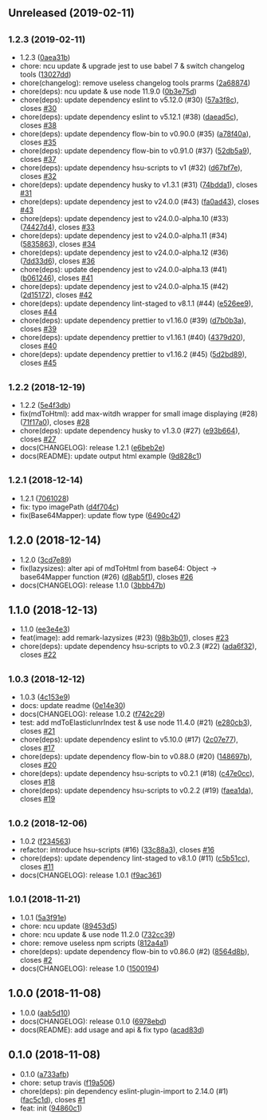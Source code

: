 ## Unreleased (2019-02-11)

## <small>1.2.3 (2019-02-11)</small>

- 1.2.3 ([0aea31b](https://github.com/evenchange4/remark-utils/commit/0aea31b))
- chore: ncu update & upgrade jest to use babel 7 & switch changelog tools ([13027dd](https://github.com/evenchange4/remark-utils/commit/13027dd))
- chore(changelog): remove useless changelog tools prarms ([2a68874](https://github.com/evenchange4/remark-utils/commit/2a68874))
- chore(deps): ncu update & use node 11.9.0 ([0b3e75d](https://github.com/evenchange4/remark-utils/commit/0b3e75d))
- chore(deps): update dependency eslint to v5.12.0 (#30) ([57a3f8c](https://github.com/evenchange4/remark-utils/commit/57a3f8c)), closes [#30](https://github.com/evenchange4/remark-utils/issues/30)
- chore(deps): update dependency eslint to v5.12.1 (#38) ([daead5c](https://github.com/evenchange4/remark-utils/commit/daead5c)), closes [#38](https://github.com/evenchange4/remark-utils/issues/38)
- chore(deps): update dependency flow-bin to v0.90.0 (#35) ([a78f40a](https://github.com/evenchange4/remark-utils/commit/a78f40a)), closes [#35](https://github.com/evenchange4/remark-utils/issues/35)
- chore(deps): update dependency flow-bin to v0.91.0 (#37) ([52db5a9](https://github.com/evenchange4/remark-utils/commit/52db5a9)), closes [#37](https://github.com/evenchange4/remark-utils/issues/37)
- chore(deps): update dependency hsu-scripts to v1 (#32) ([d67bf7e](https://github.com/evenchange4/remark-utils/commit/d67bf7e)), closes [#32](https://github.com/evenchange4/remark-utils/issues/32)
- chore(deps): update dependency husky to v1.3.1 (#31) ([74bdda1](https://github.com/evenchange4/remark-utils/commit/74bdda1)), closes [#31](https://github.com/evenchange4/remark-utils/issues/31)
- chore(deps): update dependency jest to v24.0.0 (#43) ([fa0ad43](https://github.com/evenchange4/remark-utils/commit/fa0ad43)), closes [#43](https://github.com/evenchange4/remark-utils/issues/43)
- chore(deps): update dependency jest to v24.0.0-alpha.10 (#33) ([74427d4](https://github.com/evenchange4/remark-utils/commit/74427d4)), closes [#33](https://github.com/evenchange4/remark-utils/issues/33)
- chore(deps): update dependency jest to v24.0.0-alpha.11 (#34) ([5835863](https://github.com/evenchange4/remark-utils/commit/5835863)), closes [#34](https://github.com/evenchange4/remark-utils/issues/34)
- chore(deps): update dependency jest to v24.0.0-alpha.12 (#36) ([7dd33d6](https://github.com/evenchange4/remark-utils/commit/7dd33d6)), closes [#36](https://github.com/evenchange4/remark-utils/issues/36)
- chore(deps): update dependency jest to v24.0.0-alpha.13 (#41) ([b061246](https://github.com/evenchange4/remark-utils/commit/b061246)), closes [#41](https://github.com/evenchange4/remark-utils/issues/41)
- chore(deps): update dependency jest to v24.0.0-alpha.15 (#42) ([2d15172](https://github.com/evenchange4/remark-utils/commit/2d15172)), closes [#42](https://github.com/evenchange4/remark-utils/issues/42)
- chore(deps): update dependency lint-staged to v8.1.1 (#44) ([e526ee9](https://github.com/evenchange4/remark-utils/commit/e526ee9)), closes [#44](https://github.com/evenchange4/remark-utils/issues/44)
- chore(deps): update dependency prettier to v1.16.0 (#39) ([d7b0b3a](https://github.com/evenchange4/remark-utils/commit/d7b0b3a)), closes [#39](https://github.com/evenchange4/remark-utils/issues/39)
- chore(deps): update dependency prettier to v1.16.1 (#40) ([4379d20](https://github.com/evenchange4/remark-utils/commit/4379d20)), closes [#40](https://github.com/evenchange4/remark-utils/issues/40)
- chore(deps): update dependency prettier to v1.16.2 (#45) ([5d2bd89](https://github.com/evenchange4/remark-utils/commit/5d2bd89)), closes [#45](https://github.com/evenchange4/remark-utils/issues/45)

## <small>1.2.2 (2018-12-19)</small>

- 1.2.2 ([5e4f3db](https://github.com/evenchange4/remark-utils/commit/5e4f3db))
- fix(mdToHtml): add max-witdh wrapper for small image displaying (#28) ([71f17a0](https://github.com/evenchange4/remark-utils/commit/71f17a0)), closes [#28](https://github.com/evenchange4/remark-utils/issues/28)
- chore(deps): update dependency husky to v1.3.0 (#27) ([e93b664](https://github.com/evenchange4/remark-utils/commit/e93b664)), closes [#27](https://github.com/evenchange4/remark-utils/issues/27)
- docs(CHANGELOG): release 1.2.1 ([e6beb2e](https://github.com/evenchange4/remark-utils/commit/e6beb2e))
- docs(README): update output html example ([9d828c1](https://github.com/evenchange4/remark-utils/commit/9d828c1))

## <small>1.2.1 (2018-12-14)</small>

- 1.2.1 ([7061028](https://github.com/evenchange4/remark-utils/commit/7061028))
- fix: typo imagePath ([d4f704c](https://github.com/evenchange4/remark-utils/commit/d4f704c))
- fix(Base64Mapper): update flow type ([6490c42](https://github.com/evenchange4/remark-utils/commit/6490c42))

## 1.2.0 (2018-12-14)

- 1.2.0 ([3cd7e89](https://github.com/evenchange4/remark-utils/commit/3cd7e89))
- fix(lazysizes): alter api of mdToHtml from base64: Object -> base64Mapper function (#26) ([d8ab5f1](https://github.com/evenchange4/remark-utils/commit/d8ab5f1)), closes [#26](https://github.com/evenchange4/remark-utils/issues/26)
- docs(CHANGELOG): release 1.1.0 ([3bbb47b](https://github.com/evenchange4/remark-utils/commit/3bbb47b))

## 1.1.0 (2018-12-13)

- 1.1.0 ([ee3e4e3](https://github.com/evenchange4/remark-utils/commit/ee3e4e3))
- feat(image): add remark-lazysizes (#23) ([98b3b01](https://github.com/evenchange4/remark-utils/commit/98b3b01)), closes [#23](https://github.com/evenchange4/remark-utils/issues/23)
- chore(deps): update dependency hsu-scripts to v0.2.3 (#22) ([ada6f32](https://github.com/evenchange4/remark-utils/commit/ada6f32)), closes [#22](https://github.com/evenchange4/remark-utils/issues/22)

## <small>1.0.3 (2018-12-12)</small>

- 1.0.3 ([4c153e9](https://github.com/evenchange4/remark-utils/commit/4c153e9))
- docs: update readme ([0e14e30](https://github.com/evenchange4/remark-utils/commit/0e14e30))
- docs(CHANGELOG): release 1.0.2 ([f742c29](https://github.com/evenchange4/remark-utils/commit/f742c29))
- test: add mdToElasticlunrIndex test & use node 11.4.0 (#21) ([e280cb3](https://github.com/evenchange4/remark-utils/commit/e280cb3)), closes [#21](https://github.com/evenchange4/remark-utils/issues/21)
- chore(deps): update dependency eslint to v5.10.0 (#17) ([2c07e77](https://github.com/evenchange4/remark-utils/commit/2c07e77)), closes [#17](https://github.com/evenchange4/remark-utils/issues/17)
- chore(deps): update dependency flow-bin to v0.88.0 (#20) ([148697b](https://github.com/evenchange4/remark-utils/commit/148697b)), closes [#20](https://github.com/evenchange4/remark-utils/issues/20)
- chore(deps): update dependency hsu-scripts to v0.2.1 (#18) ([c47e0cc](https://github.com/evenchange4/remark-utils/commit/c47e0cc)), closes [#18](https://github.com/evenchange4/remark-utils/issues/18)
- chore(deps): update dependency hsu-scripts to v0.2.2 (#19) ([faea1da](https://github.com/evenchange4/remark-utils/commit/faea1da)), closes [#19](https://github.com/evenchange4/remark-utils/issues/19)

## <small>1.0.2 (2018-12-06)</small>

- 1.0.2 ([f234563](https://github.com/evenchange4/remark-utils/commit/f234563))
- refactor: introduce hsu-scripts (#16) ([33c88a3](https://github.com/evenchange4/remark-utils/commit/33c88a3)), closes [#16](https://github.com/evenchange4/remark-utils/issues/16)
- chore(deps): update dependency lint-staged to v8.1.0 (#11) ([c5b51cc](https://github.com/evenchange4/remark-utils/commit/c5b51cc)), closes [#11](https://github.com/evenchange4/remark-utils/issues/11)
- docs(CHANGELOG): release 1.0.1 ([f9ac361](https://github.com/evenchange4/remark-utils/commit/f9ac361))

## <small>1.0.1 (2018-11-21)</small>

- 1.0.1 ([5a3f91e](https://github.com/evenchange4/remark-utils/commit/5a3f91e))
- chore: ncu update ([89453d5](https://github.com/evenchange4/remark-utils/commit/89453d5))
- chore: ncu update & use node 11.2.0 ([732cc39](https://github.com/evenchange4/remark-utils/commit/732cc39))
- chore: remove useless npm scripts ([812a4a1](https://github.com/evenchange4/remark-utils/commit/812a4a1))
- chore(deps): update dependency flow-bin to v0.86.0 (#2) ([8564d8b](https://github.com/evenchange4/remark-utils/commit/8564d8b)), closes [#2](https://github.com/evenchange4/remark-utils/issues/2)
- docs(CHANGELOG): release 1.0 ([1500194](https://github.com/evenchange4/remark-utils/commit/1500194))

## 1.0.0 (2018-11-08)

- 1.0.0 ([aab5d10](https://github.com/evenchange4/remark-utils/commit/aab5d10))
- docs(CHANGELOG): release 0.1.0 ([6978ebd](https://github.com/evenchange4/remark-utils/commit/6978ebd))
- docs(README): add usage and api & fix typo ([acad83d](https://github.com/evenchange4/remark-utils/commit/acad83d))

## 0.1.0 (2018-11-08)

- 0.1.0 ([a733afb](https://github.com/evenchange4/remark-utils/commit/a733afb))
- chore: setup travis ([f19a506](https://github.com/evenchange4/remark-utils/commit/f19a506))
- chore(deps): pin dependency eslint-plugin-import to 2.14.0 (#1) ([fac5c1d](https://github.com/evenchange4/remark-utils/commit/fac5c1d)), closes [#1](https://github.com/evenchange4/remark-utils/issues/1)
- feat: init ([94860c1](https://github.com/evenchange4/remark-utils/commit/94860c1))
